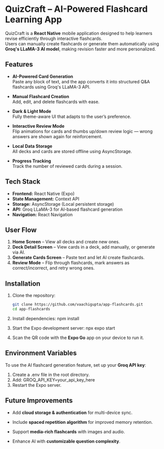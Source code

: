 # QuizCraft – AI-Powered Flashcard Learning App

QuizCraft is a **React Native** mobile application designed to help learners revise efficiently through interactive flashcards.  
Users can manually create flashcards or generate them automatically using **Groq's LLaMA-3 AI model**, making revision faster and more personalized.


## Features

- **AI-Powered Card Generation**  
  Paste any block of text, and the app converts it into structured Q&A flashcards using Groq's LLaMA-3 API.

- **Manual Flashcard Creation**  
  Add, edit, and delete flashcards with ease.

- **Dark & Light Mode**  
  Fully theme-aware UI that adapts to the user’s preference.

- **Interactive Review Mode**  
  Flip animations for cards and thumbs up/down review logic — wrong answers are shown again for reinforcement.

- **Local Data Storage**  
  All decks and cards are stored offline using AsyncStorage.

- **Progress Tracking**  
  Track the number of reviewed cards during a session.


## Tech Stack

- **Frontend:** React Native (Expo)
- **State Management:** Context API
- **Storage:** AsyncStorage (Local persistent storage)
- **API:** Groq LLaMA-3 for AI-based flashcard generation
- **Navigation:** React Navigation


## User Flow

1. **Home Screen** – View all decks and create new ones.  
2. **Deck Detail Screen** – View cards in a deck, add manually, or generate via AI.  
3. **Generate Cards Screen** – Paste text and let AI create flashcards.  
4. **Review Mode** – Flip through flashcards, mark answers as correct/incorrect, and retry wrong ones.  


## Installation

1. Clone the repository:
   ```bash
   git clone https://github.com/vaachigupta/app-flashcards.git
   cd app-flashcards

2. Install dependencies:
   npm install

3. Start the Expo development server:
   npx expo start

4. Scan the QR code with the **Expo Go** app on your device to run it.


## Environment Variables

To use the AI flashcard generation feature, set up your **Groq API key**:
1. Create a .env file in the root directory.
2. Add:
   GROQ_API_KEY=your_api_key_here
3. Restart the Expo server.


## Future Improvements

- Add **cloud storage & authentication** for multi-device sync.

- Include **spaced repetition algorithm** for improved memory retention.

- Support **media-rich flashcards** with images and audio.

- Enhance AI with **customizable question complexity**.
